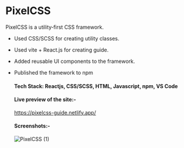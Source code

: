 # PixelCSS

 PixelCSS is a utility‑first CSS framework.

- Used CSS/SCSS for creating utility classes.
- Used vite + React.js for creating guide.
- Added reusable UI components to the framework.
- Published the framework to npm

  #### Tech Stack: Reactjs, CSS/SCSS, HTML, Javascript, npm, VS Code


  #### Live preview of the site:-
  https://pixelcss-guide.netlify.app/


  #### Screenshots:-
  ![PixelCSS (1)](https://github.com/yogesh-rai/pixelcss-guide/assets/69380654/31096ded-2f99-42e9-a2b8-ae961c949998)

